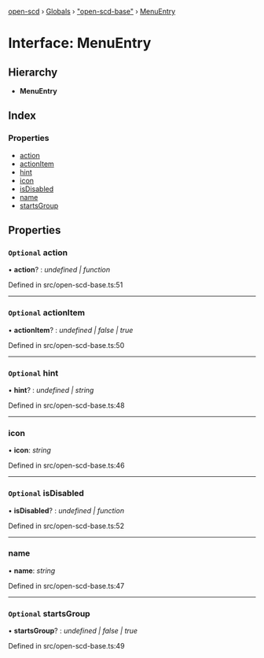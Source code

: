 [open-scd](../README.md) › [Globals](../globals.md) › ["open-scd-base"](../modules/_open_scd_base_.md) › [MenuEntry](_open_scd_base_.menuentry.md)

# Interface: MenuEntry

## Hierarchy

* **MenuEntry**

## Index

### Properties

* [action](_open_scd_base_.menuentry.md#optional-action)
* [actionItem](_open_scd_base_.menuentry.md#optional-actionitem)
* [hint](_open_scd_base_.menuentry.md#optional-hint)
* [icon](_open_scd_base_.menuentry.md#icon)
* [isDisabled](_open_scd_base_.menuentry.md#optional-isdisabled)
* [name](_open_scd_base_.menuentry.md#name)
* [startsGroup](_open_scd_base_.menuentry.md#optional-startsgroup)

## Properties

### `Optional` action

• **action**? : *undefined | function*

Defined in src/open-scd-base.ts:51

___

### `Optional` actionItem

• **actionItem**? : *undefined | false | true*

Defined in src/open-scd-base.ts:50

___

### `Optional` hint

• **hint**? : *undefined | string*

Defined in src/open-scd-base.ts:48

___

###  icon

• **icon**: *string*

Defined in src/open-scd-base.ts:46

___

### `Optional` isDisabled

• **isDisabled**? : *undefined | function*

Defined in src/open-scd-base.ts:52

___

###  name

• **name**: *string*

Defined in src/open-scd-base.ts:47

___

### `Optional` startsGroup

• **startsGroup**? : *undefined | false | true*

Defined in src/open-scd-base.ts:49
